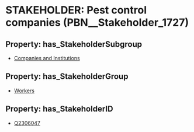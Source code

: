 # STAKEHOLDER: __Pest control companies__ (PBN__Stakeholder_1727)

## Property: has_StakeholderSubgroup

* [Companies and Institutions](PBN__StakeholderSubgroup_23)

## Property: has_StakeholderGroup

* [Workers](PBN__StakeholderGroup_2)

## Property: has_StakeholderID

* [Q2306047](Q2306047)

